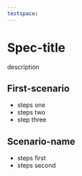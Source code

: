 ```yaml
---
testspace:
---
```


# Spec-title

description

## First-scenario

- steps one
- steps two
- step three

## Scenario-name

- steps first
- steps second
